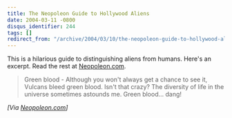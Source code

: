 ```yaml
---
title: The Neopoleon Guide to Hollywood Aliens
date: 2004-03-11 -0800
disqus_identifier: 244
tags: []
redirect_from: "/archive/2004/03/10/the-neopoleon-guide-to-hollywood-aliens.aspx/"
---
```


This is a hilarious guide to distinguishing aliens from humans. Here's
an excerpt. Read the rest at
[Neopoleon.com](http://neopoleon.com/blog/posts/4214.aspx).

> Green blood - Although you won't always get a chance to see it,
> Vulcans bleed green blood. Isn't that crazy? The diversity of life in
> the universe sometimes astounds me. Green blood... dang!

*[Via [Neopoleon.com](http://neopoleon.com/blog/posts/4214.aspx)]*

